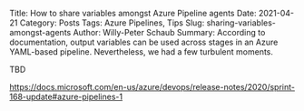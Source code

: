 Title: How to share variables amongst Azure Pipeline agents
Date: 2021-04-21
Category: Posts
Tags: Azure Pipelines, Tips
Slug: sharing-variables-amongst-agents
Author: Willy-Peter Schaub
Summary: According to documentation, output variables can be used across stages in an Azure YAML-based pipeline. Nevertheless, we had a few turbulent moments.

TBD

https://docs.microsoft.com/en-us/azure/devops/release-notes/2020/sprint-168-update#azure-pipelines-1